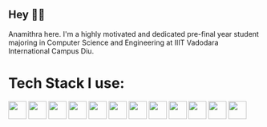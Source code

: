 ## Hey 🙋‍♀️
Anamithra here. I'm a highly motivated and dedicated pre-final year student majoring in Computer Science and Engineering at IIIT Vadodara International Campus Diu.

# Tech Stack I use:
<img style="width:36px" src="https://cdn.jsdelivr.net/gh/devicons/devicon@latest/icons/c/c-original.svg" />
<img style="width:36px" src="https://cdn.jsdelivr.net/gh/devicons/devicon@latest/icons/cplusplus/cplusplus-original.svg" />
<img style="width:36px" src="https://cdn.jsdelivr.net/gh/devicons/devicon@latest/icons/python/python-original.svg" />          
<img style="width:36px" width="36px" src="https://cdn.jsdelivr.net/gh/devicons/devicon@latest/icons/html5/html5-original.svg" />
<img style="width:36px" src="https://cdn.jsdelivr.net/gh/devicons/devicon@latest/icons/css3/css3-original.svg" />
<img style="width:36px" src="https://cdn.jsdelivr.net/gh/devicons/devicon@latest/icons/javascript/javascript-original.svg" />
<img style="width:36px" src="https://cdn.jsdelivr.net/gh/devicons/devicon@latest/icons/react/react-original.svg" />
<img style="width:36px" src="https://cdn.jsdelivr.net/gh/devicons/devicon@latest/icons/nodejs/nodejs-original.svg" />
<img style="width:36px; color: white" src="https://cdn.jsdelivr.net/gh/devicons/devicon@latest/icons/express/express-original.svg" />          
<img style="width:36px" src="https://cdn.jsdelivr.net/gh/devicons/devicon@latest/icons/mysql/mysql-original.svg" />
<img style="width:36px" src="https://cdn.jsdelivr.net/gh/devicons/devicon@latest/icons/numpy/numpy-original.svg" />
<img style="width:36px" src="https://cdn.jsdelivr.net/gh/devicons/devicon@latest/icons/pandas/pandas-original.svg" />
          
          
          

                    
                    
          
          
          
          
  
